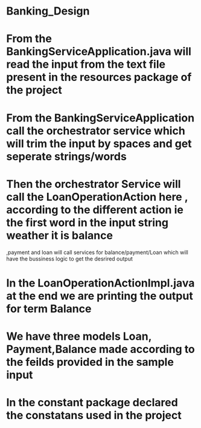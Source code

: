 # Banking_Design
# From the BankingServiceApplication.java will  read the input from the text file present in the resources package of the project
# From the BankingServiceApplication call the orchestrator service which will trim the input by spaces and get seperate strings/words
# Then the orchestrator Service will call the LoanOperationAction here , according to the different action ie the first word in the input string weather it is balance
,payment and loan will call services for balance/payment/Loan which will have the bussiness logic to get the desrired output
# In the  LoanOperationActionImpl.java at the end we are printing the output for term Balance
# We have three models Loan, Payment,Balance made according to the feilds provided in the sample input
# In the constant package declared the constatans used in the project
